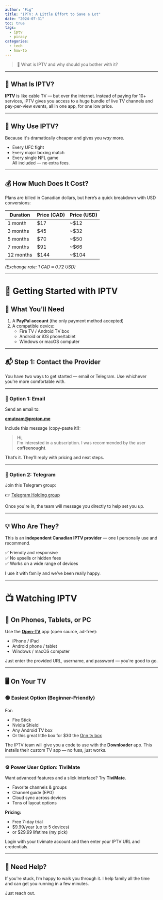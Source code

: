 ```yaml
---
author: "Fig"
title: "IPTV: A Little Effort to Save a Lot"
date: "2024-07-31"
toc: true
tags: 
  - iptv
  - piracy
categories: 
  - tech
  - how-to
---
```


> 📡 What is IPTV and why should you bother with it?

---

## 🤔 What Is IPTV?

**IPTV** is like cable TV — but over the internet. Instead of paying for 10+ services, IPTV gives you access to a huge bundle of live TV channels and pay-per-view events, all in one app, for one low price.

---

## 💸 Why Use IPTV?

Because it's dramatically cheaper and gives you *way* more.

- Every UFC fight
- Every major boxing match
- Every single NFL game  
All included — no extra fees.

---

## 💰 How Much Does It Cost?

Plans are billed in Canadian dollars, but here’s a quick breakdown with USD conversions:

| Duration | Price (CAD) | Price (USD) |
|----------|-------------|-------------|
| 1 month  | $17         | ~$12        |
| 3 months | $45         | ~$32        |
| 5 months | $70         | ~$50        |
| 7 months | $91         | ~$66        |
| 12 months| $144        | ~$104       |

*(Exchange rate: 1 CAD ≈ 0.72 USD)*

---

# 🚀 Getting Started with IPTV

## 🧰 What You'll Need

1. A **PayPal account** (the only payment method accepted)  
2. A compatible device:
   - Fire TV / Android TV box
   - Android or iOS phone/tablet
   - Windows or macOS computer

---

## 📬 Step 1: Contact the Provider

You have two ways to get started — email or Telegram. Use whichever you're more comfortable with.

---

### 📧 Option 1: Email

Send an email to:

**emuteam@proton.me**

Include this message (copy-paste it!):

> Hi,  
> I'm interested in a subscription. I was recommended by the user **coffeenought**.

That’s it. They’ll reply with pricing and next steps.

---

### 💬 Option 2: Telegram

Join this Telegram group:

👉 [Telegram Holding group](https://t.me/+Z5apo_jKp5AzYjg5)

Once you're in, the team will message you directly to help set you up.

---


## 💡 Who Are They?

This is an **independent Canadian IPTV provider** — one I personally use and recommend.

✅ Friendly and responsive  
✅ No upsells or hidden fees  
✅ Works on a wide range of devices  

I use it with family and we’ve been really happy.

---

# 📺 Watching IPTV

## 📱 On Phones, Tablets, or PC

Use the **[Open-TV](https://github.com/Fredolx/open-tv)** app (open source, ad-free):

- iPhone / iPad  
- Android phone / tablet  
- Windows / macOS computer  

Just enter the provided URL, username, and password — you're good to go.

---

## 🖥️ On Your TV

### 🟢 Easiest Option (Beginner-Friendly)

For:
- Fire Stick  
- Nvidia Shield  
- Any Android TV box 
- Or this great little box for $30 the [Onn tv box](https://a.co/d/9j5DTzs)

The IPTV team will give you a code to use with the **Downloader** app. This installs their custom TV app — no fuss, just works.

---

### ⚙️ Power User Option: TiviMate

Want advanced features and a slick interface? Try **TiviMate**.

- Favorite channels & groups  
- Channel guide (EPG)  
- Cloud sync across devices  
- Tons of layout options

**Pricing:**
- Free 7-day trial  
- $9.99/year (up to 5 devices)  
- or $29.99 lifetime (my pick)

Login with your tivimate account and then enter your IPTV URL and credentials.

---

## 👋 Need Help?

If you're stuck, I’m happy to walk you through it. I help family all the time and can get you running in a few minutes.

Just reach out.  

